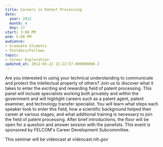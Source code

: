 ```yaml
---
title: Careers in Patent Processing
date:
  year: 2012
  month: 4
  day: 17
start: 3:00 PM
end: 5:00 PM
audience:
- Graduate Students
- Postdocs/Fellows
topic:
- Career Exploration
updated_at: 2012-03-22 21:22:57.000000000 Z
---
```

Are you interested in using your technical understanding to communicate
and protect the intellectual property of others? Join us to discover
what it takes to enter the exciting and rewarding field of patent
processing. This panel will include specialists working both privately
and within the government and will highlight careers such as a patent
agent, patent examiner, and technology transfer specialist. You will
learn what steps each speaker took to enter this field, how a scientific
background helped their career at various stages, and what additional
training is necessary to join the field of patent processing. After
brief introductions, the floor will be open for a question and answer
session with the panelists. This event is sponsored by FELCOM\'s Career
Development Subcommittee.

This seminar will be videocast at videocast.nih.gov
